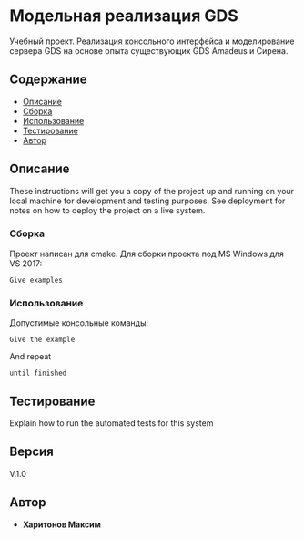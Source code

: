 # Модельная реализация GDS

Учебный проект. Реализация консольного интерфейса и моделирование сервера GDS на основе опыта существующих GDS Amadeus и Сирена.


## Содержание

- [Описание](#описание)
- [Сборка](#сборка)
- [Использование](#использование)
- [Тестирование](#тестирование)
- [Автор](#автор)

## Описание

These instructions will get you a copy of the project up and running on your local machine for development and testing purposes. See deployment for notes on how to deploy the project on a live system.

### Сборка

Проект написан для cmake. Для сборки проекта под MS Windows для VS 2017:

```
Give examples
```

### Использование

Допустимые консольные команды:

```
Give the example
```

And repeat

```
until finished
```

## Тестирование

Explain how to run the automated tests for this system


## Версия
V.1.0

## Автор

* **Харитонов Максим**

